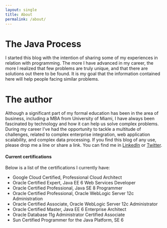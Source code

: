 ```yaml
---
layout: single
title: About
permalink: /about/
---
```


# The Java Process

I started this blog with the intention of sharing some of my experiences in relation with programming. The more I have advanced in my career, the more I realized that few problems are truly unique, and that there are solutions out there to be found. It is my goal that the information contained here will help people facing similar problems.

# The author


Although a significant part of my formal education has been in the area of business, including a MBA from University of Miami, I have always been fascinated by technology and how it can help us solve complex problems.  During my career I've had the opportunity to tackle a multitude of challenges, related to complex enterprise integration, web application scalability, and complex data processing.
If you find this blog of any use, please drop me a line or share a link.
You can find me in  [LinkedIn](http://www.linkedin.com/in/andresolarte) or [Twitter](https://twitter.com/aolarte).


#### Current certifications

Below is a list of  the certifications I currently have:

* Google Cloud Certified, Professional Cloud Architect
* Oracle Certified Expert, Java EE 6 Web Services Developer
* Oracle Certified Professional, Java SE 8 Programmer
* Oracle Certified Professional, Oracle WebLogic Server 12c Administration
* Oracle Certified Associate, Oracle WebLogic Server 12c Administrator
* Oracle Certified Master, Java EE 6 Enterprise Architect
* Oracle Database 11g Administrator Certified Associate
* Sun Certified Programmer for the Java Platform, SE 6

